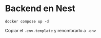 



# Backend en Nest

```
docker compose up -d
```

Copiar el ```.env.template``` y renombrarlo a ```.env```



